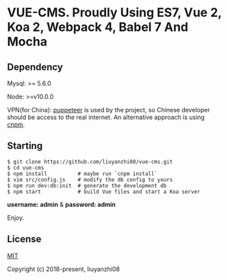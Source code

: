 # VUE-CMS. Proudly Using ES7, Vue 2, Koa 2, Webpack 4, Babel 7 And Mocha

## Dependency

Mysql: >= 5.6.0 

Node: >=v10.0.0

VPN(for China): [puppeteer](https://github.com/GoogleChrome/puppeteer) is used by the project, so Chinese developer should be
access to the real internet. An alternative approach is using [cnpm](https://npm.taobao.org/).


## Starting

```
$ git clone https://github.com/liuyanzhi08/vue-cms.git
$ cd vue-cms
$ npm install          # maybe run `cnpm install`
$ vim src/config.js    # modify the db config to yours
$ npm run dev:db:init  # generate the development db
$ npm start            # build Vue files and start a Koa server
```
**username: admin** & **password: admin**

Enjoy.

## License

[MIT](http://opensource.org/licenses/MIT)

Copyright (c) 2018-present, liuyanzhi08


